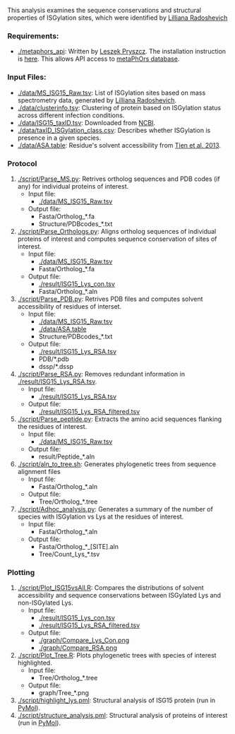 This analysis examines the sequence conservations and structural properties of ISGylation sites, which were identified by [Lilliana Radoshevich](https://medicine.uiowa.edu/microbiology/profile/lilliana-radoshevich)

### Requirements:
* [./metaphors\_api](./metaphors_api): Written by [Leszek Pryszcz](https://github.com/lpryszcz). The installation instruction is [here](https://github.com/lpryszcz/metaphors_api). This allows API access to [metaPhOrs database](http://betaorthology.phylomedb.org/).

### Input Files:
* [./data/MS\_ISG15\_Raw.tsv](./data/MS_ISG15_Raw.tsv): List of ISGylation sites based on mass spectrometry data, generated by [Lilliana Radoshevich](https://medicine.uiowa.edu/microbiology/profile/lilliana-radoshevich).
* [./data/clusterinfo.tsv](./data/clusterinfo.tsv): Clustering of protein based on ISGylation status across different infection conditions.
* [./data/ISG15\_taxID.tsv](./data/ISG15_taxID.tsv): Downloaded from [NCBI](https://www.ncbi.nlm.nih.gov/gene/?term=ISG15).
* [./data/taxID\_ISGylation\_class.csv](./data/taxID_ISGylation_class.csv): Describes whether ISGylation is presence in a given species.
* [./data/ASA.table](./data/ASA.table): Residue's solvent accessibility from [Tien et al. 2013](https://journals.plos.org/plosone/article?id=10.1371/journal.pone.0080635).

### Protocol
1. [./script/Parse\_MS.py](./script/Parse_MS.py): Retrives ortholog sequences and PDB codes (if any) for individual proteins of interest.
    - Input file:
      - [./data/MS\_ISG15\_Raw.tsv](./data/MS_ISG15_Raw.tsv)
    - Output file:
      - Fasta/Ortholog\_\*.fa
      - Structure/PDBcodes\_\*.txt
2. [./script/Parse\_Orthologs.py](./script/Parse_Orthologs.py): Aligns ortholog sequences of individual proteins of interest and computes sequence conservation of sites of interest.
    - Input file:
      - [./data/MS\_ISG15\_Raw.tsv](./data/MS_ISG15_Raw.tsv)
      - Fasta/Ortholog\_\*.fa
    - Output file:
      - [./result/ISG15\_Lys\_con.tsv](./result/ISG15_Lys_con.tsv)
      - Fasta/Ortholog\_\*.aln
3. [./script/Parse\_PDB.py](./script/Parse_PDB.py): Retrives PDB files and computes solvent accessibility of residues of interset.
    - Input file:
      - [./data/MS\_ISG15\_Raw.tsv](./data/MS_ISG15_Raw.tsv)
      - [./data/ASA.table](./data/ASA.table)
      - Structure/PDBcodes\_\*.txt
    - Output file:
      - [./result/ISG15\_Lys\_RSA.tsv](./result/ISG15_Lys_RSA.tsv)
      - PDB/\*.pdb
      - dssp/\*.dssp
4. [./script/Parse\_RSA.py](./script/Parse_RSA.py): Removes redundant information in [./result/ISG15\_Lys\_RSA.tsv](./result/ISG15_Lys_RSA.tsv).
    - Input file:
      - [./result/ISG15\_Lys\_RSA.tsv](./result/ISG15_Lys_RSA.tsv)
    - Output file:
      - [./result/ISG15\_Lys\_RSA\_filtered.tsv](result/ISG15_Lys_RSA_filtered.tsv)
5. [./script/Parse\_peptide.py](./script/Parse_peptide.py): Extracts the amino acid sequences flanking the residues of interest.
    - Input file: 
      - [./data/MS\_ISG15\_Raw.tsv](./data/MS_ISG15_Raw.tsv)
    - Output file:
      - result/Peptide\_\*.aln
6. [./script/aln\_to\_tree.sh](./script/aln_to_tree.sh): Generates phylogenetic trees from sequence alignment files
    - Input file:
      - Fasta/Ortholog\_\*.aln
    - Output file:
      - Tree/Ortholog\_\*.tree
7. [./script/Adhoc\_analysis.py](./script/Adhoc_analysis.py): Generates a summary of the number of species with ISGylation vs Lys at the residues of interest.
    - Input file:
      - Fasta/Ortholog\_\*.aln
    - Output file:
      - Fasta/Ortholog\_\*\_\[SITE\].aln
      - Tree/Count\_Lys\_\*.tsv

### Plotting
1. [./script/Plot\_ISG15vsAll.R](./script/Plot_ISG15vsAll.R): Compares the distributions of solvent accessibility and sequence conservations between ISGylated Lys and non-ISGylated Lys.
    - Input file:
      - [./result/ISG15\_Lys\_con.tsv](./result/ISG15_Lys_con.tsv)
      - [./result/ISG15\_Lys\_RSA\_filtered.tsv](./result/ISG15_Lys_RSA_filtered.tsv)
    - Output file:
      - [./graph/Compare\_Lys\_Con.png](./graph/Compare_Lys_Con.png)
      - [./graph/Compare\_RSA.png](./graph/Compare_RSA.png)
2. [./script/Plot\_Tree.R](./script/Plot\_Tree.R): Plots phylogenetic trees with species of interest highlighted.
    - Input file:
      - Tree/Ortholog\_\*.tree
    - Output file:
      - graph/Tree\_\*.png
3. [./script/highlight\_lys.pml](./script/highlight_lys.pml): Structural analysis of ISG15 protein (run in [PyMol](https://pymol.org/2/)).
4. [./script/structure\_analysis.pml](./script/structure_analysis.pml): Structural analysis of proteins of interest (run in [PyMol](https://pymol.org/2/)).
